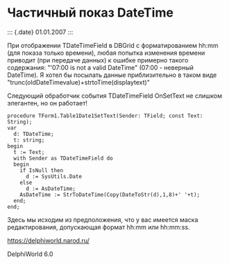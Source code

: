 Частичный показ DateTime
========================

::: {.date}
01.01.2007
:::

При отображении TDateTimeField в DBGrid с форматированием hh:mm (для
показа только времени), любая попытка изменения времени приводит (при
передаче данных) к ошибке примерно такого содержания: \"\'07:00 is not a
valid DateTime\" (07:00 - неверный DateTime). Я хотел бы посылать данные
приблизительно в таком виде
\"trunc(oldDateTimevalue)+strtoTime(displaytext)\"

Следующий обработчик события TDateTimeField OnSetText не слишком
элегантен, но он работает!

    procedure TForm1.Table1Date1SetText(Sender: TField; const Text: String);
    var
      d: TDateTime;
      t: string;
    begin
      t := Text;
      with Sender as TDateTimeField do 
      begin
        if IsNull then 
          d := SysUtils.Date
        else 
          d := AsDateTime;
        AsDateTime := StrToDateTime(Copy(DateToStr(d),1,8)+' '+t);
      end;
    end;

Здесь мы исходим из предположения, что у вас имеется маска
редактирования, допускающая формат hh:mm или hh:mm:ss.

<https://delphiworld.narod.ru/>

DelphiWorld 6.0

 
